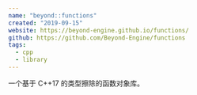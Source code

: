 ```yaml
---
name: "beyond::functions"
created: "2019-09-15"
website: https://beyond-engine.github.io/functions/
github: https://github.com/Beyond-Engine/functions
tags:
  - cpp
  - library
---
```


一个基于 C++17 的类型擦除的函数对象库。
